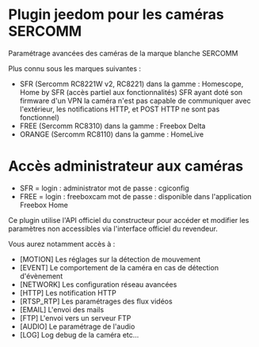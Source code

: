 # Plugin jeedom pour les caméras SERCOMM

Paramétrage avancées des caméras de la marque blanche SERCOMM

Plus connu sous les marques suivantes :
- SFR (Sercomm RC8221W v2, RC8221) dans la gamme : Homescope, Home by SFR (accès partiel aux fonctionnalités)
SFR ayant doté son firmware d'un VPN la caméra n'est pas capable de communiquer avec l'extérieur, les notifications HTTP, et POST HTTP ne sont pas fonctionnel)
- FREE (Sercomm RC8310) dans la gamme : Freebox Delta
- ORANGE (Sercomm RC8110) dans la gamme : HomeLive

# Accès administrateur aux caméras

- SFR = login : administrator mot de passe : cgiconfig
- FREE = login : freeboxcam mot de passe : disponible dans l'application Freebox Home

Ce plugin utilise l'API officiel du constructeur pour accéder et modifier les paramètres non accessibles via l'interface officiel du revendeur.

Vous aurez notamment accès à :

* [MOTION] Les réglages sur la détection de mouvement
* [EVENT] Le comportement de la caméra en cas de détection d'évènement
* [NETWORK] Les configuration réseau avancées
* [HTTP] Les notification HTTP
* [RTSP_RTP] Les paramétrages des flux vidéos
* [EMAIL] L'envoi des mails
* [FTP] L'envoi vers un serveur FTP
* [AUDIO] Le paramétrage de l'audio
* [LOG] Log debug de la caméra
etc...
